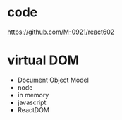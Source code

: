 # code

https://github.com/M-0921/react602

# virtual DOM

- Document Object Model
- node
- in memory
- javascript
- ReactDOM
